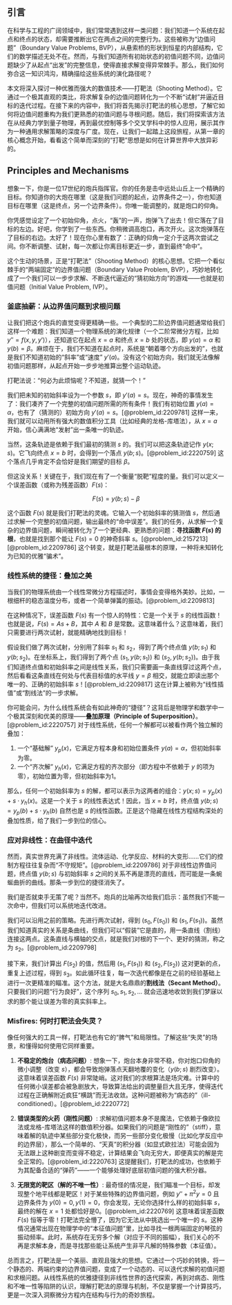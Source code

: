 ## 引言
在科学与工程的广阔领域中，我们常常遇到这样一类问题：我们知道一个系统在起点和终点的状态，却需要推断出它在两点之间的完整行为。这些被称为“边值问题”（Boundary Value Problems, BVP），从悬索桥的形状到恒星的内部结构，它们的数学描述无处不在。然而，与我们知道所有初始状态的初值问题不同，边值问题缺少了从起点“出发”的完整信息，使得直接求解变得异常棘手。那么，我们如何弥合这一知识鸿沟，精确描绘这些系统的演化路径呢？

本文将深入探讨一种优雅而强大的数值技术——打靶法（Shooting Method）。它通过一个极其直观的类比，将求解复杂的边值问题转化为一个不断“试射”并逼近目标的迭代过程。在接下来的内容中，我们将首先揭示打靶法的核心思想，了解它如何将边值问题重构为我们更熟悉的初值问题与寻根问题。随后，我们将探索该方法在从经典力学到量子物理，再到最优控制等多个交叉学科中的惊人应用，展示其作为一种通用求解策略的深度与广度。现在，让我们一起踏上这段旅程，从第一章的核心概念开始，看看这个简单而深刻的“打靶”思想是如何在计算世界中大放异彩的。

## Principles and Mechanisms

想象一下，你是一位17世纪的炮兵指挥官。你的任务是击中远处山丘上一个精确的目标。你知道你的大炮在哪里（这是我们问题的起点，边界条件之一），你也知道目标在哪里（这是终点，另一个边界条件）。你唯一能调整的，就是炮口的仰角。

你凭感觉设定了一个初始仰角，点火，“轰”的一声，炮弹飞了出去！但它落在了目标的左边。好吧，你学到了一些东西。你稍微调高炮口，再次开火。这次炮弹落在了目标的右边。太好了！现在你心里有数了：正确的仰角一定介于这两次尝试之间。你不断调整、试射，每一次都让你离目标更近一步，直到最终“命中”。

这个生动的场景，正是“打靶法”（Shooting Method）的核心思想。它把一个看似棘手的“两端固定”的边界值问题（Boundary Value Problem, BVP），巧妙地转化成了一个我们可以一步步求解、不断迭代逼近的“猜初始方向”的游戏——也就是初值问题（Initial Value Problem, IVP）。

### 釜底抽薪：从边界值问题到求根问题

让我们把这个炮兵的直觉变得更精确一些。一个典型的二阶边界值问题通常给我们这样一个难题：我们知道一个物理系统的演化规律（一个二阶常微分方程，比如 $y'' = f(x, y, y')$），还知道它在起点 $x=a$ 和终点 $x=b$ 处的状态，即 $y(a) = \alpha$ 和 $y(b) = \beta$。麻烦在于，我们不知道在起点时，系统是“朝着哪个方向出发的”，也就是我们不知道初始的“斜率”或“速度” $y'(a)$。没有这个初始方向，我们就无法像解初值问题那样，从起点开始一步步地推算出整个运动轨迹。

打靶法说：“何必为此烦恼呢？不知道，就猜一个！”

我们把未知的初始斜率设为一个参数 $s$，即 $y'(a) = s$。现在，神奇的事情发生了：我们凑齐了一个完整的初值问题所需的所有条件！我们有初始位置 $y(a) = \alpha$，也有了（猜测的）初始方向 $y'(a) = s$。[@problem_id:2209781] 这样一来，我们就可以动用所有强大的数值积分工具（比如经典的龙格-库塔法），从 $x=a$ 开始，信心满满地“发射”出一条唯一的轨迹。

当然，这条轨迹是依赖于我们最初的猜测 $s$ 的。我们可以把这条轨迹记作 $y(x; s)$。它飞向终点 $x=b$ 时，会得到一个落点 $y(b; s)$。[@problem_id:2220759] 这个落点几乎肯定不会恰好是我们期望的目标 $\beta$。

但这没关系！关键在于，我们现在有了一个衡量“脱靶”程度的量。我们可以定义一个误差函数（或称为残差函数）$F(s)$：

$$
F(s) = y(b; s) - \beta
$$

这个函数 $F(s)$ 就是我们打靶法的灵魂。它输入一个初始斜率的猜测值 $s$，然后通过求解一个完整的初值问题，输出最终的“命中误差”。我们的任务，从求解一个复杂的边界值问题，瞬间被转化为了一个更经典、更熟悉的问题：**寻找函数 $F(s)$ 的根**，也就是找到那个能让 $F(s) = 0$ 的神奇斜率 $s$。[@problem_id:2157213] [@problem_id:2209786] 这个转变，就是打靶法最根本的原理，一种将未知转化为已知的优雅“骗术”。

### 线性系统的捷径：叠加之美

当我们的物理系统由一个线性常微分方程描述时，事情会变得格外美妙。比如，一根细杆的稳态温度分布，或者一个简单弹簧的振动。[@problem_id:2209813]

在这种情况下，误差函数 $F(s)$ 有一个惊人的特性：它是一个关于 $s$ 的线性函数！也就是说，$F(s) = As + B$，其中 $A$ 和 $B$ 是常数。这意味着什么？这意味着，我们只需要进行两次试射，就能精确地找到目标！

假设我们做了两次试射，分别用了斜率 $s_1$ 和 $s_2$，得到了两个终点值 $y(b; s_1)$ 和 $y(b; s_2)$。在坐标系上，我们得到了两个点 $(s_1, y(b; s_1))$ 和 $(s_2, y(b; s_2))$。由于我们知道终点值和初始斜率之间是线性关系，我们只需要画一条直线穿过这两个点，然后看看这条直线在何处与代表目标值的水平线 $y=\beta$ 相交，就能立即读出那个唯一的、正确的初始斜率 $s$！[@problem_id:2209817] 这在计算上被称为“线性插值”或“割线法”的一步求解。

你可能会问，为什么线性系统会有如此神奇的“捷径”？这背后是物理学和数学中一个极其深刻和优美的原理——**叠加原理（Principle of Superposition）**。[@problem_id:2220757] 对于线性系统，任何一个解都可以被看作两个独立解的叠加：
1.  一个“基础解” $y_p(x)$，它满足方程本身和初始位置条件 $y(a)=\alpha$，但初始斜率为零。
2.  一个“齐次解” $y_h(x)$，它满足方程的齐次部分（即方程中不依赖于 $y$ 的项为零），初始位置为零，但初始斜率为1。

那么，任何一个初始斜率为 $s$ 的解，都可以表示为这两者的组合：$y(x; s) = y_p(x) + s \cdot y_h(x)$。这是一个关于 $s$ 的线性表达式！因此，当 $x=b$ 时，终点值 $y(b;s) = y_p(b) + s \cdot y_h(b)$ 自然也是 $s$ 的线性函数。正是这个隐藏在线性方程结构深处的叠加性质，给了我们一步到位的信心。

### 应对非线性：在曲径中迭代

然而，真实世界充满了非线性。流体运动、化学反应、材料的大变形……它们的控制方程往往复杂而“不守规矩”。[@problem_id:2209786] 对于非线性边界值问题，终点值 $y(b;s)$ 与初始斜率 $s$ 之间的关系不再是漂亮的直线，而可能是一条蜿蜒曲折的曲线。那条一步到位的捷径消失了。

我们是否就束手无策了呢？当然不。炮兵的比喻再次给我们启示：虽然我们不能一次命中，但我们可以系统地迭代改进。

我们可以沿用之前的策略。先进行两次试射，得到 $(s_0, F(s_0))$ 和 $(s_1, F(s_1))$。虽然我们知道真实的关系是条曲线，但我们可以“假装”它是直的，用一条直线（割线）连接这两点。这条直线与横轴的交点，就是我们对根的下一个、更好的猜测，称之为 $s_2$。[@problem_id:2209798]

接下来，我们计算出 $F(s_2)$ 的值，然后用 $(s_1, F(s_1))$ 和 $(s_2, F(s_2))$ 这对更新的点，重复上述过程，得到 $s_3$。如此循环往复，每一次迭代都像是在之前的经验基础上进行一次更精准的瞄准。这个方法，就是大名鼎鼎的**割线法（Secant Method）**。只要我们的问题“行为良好”，这个序列 $s_0, s_1, s_2, \ldots$ 就会迅速地收敛到我们梦寐以求的那个能让误差为零的真实斜率上。

### Misfires: 何时打靶法会失灵？

像任何强大的工具一样，打靶法也有它的“脾气”和局限性。了解这些“失灵”的场景，和懂得如何使用它同样重要。

1.  **不稳定的炮台（病态问题）**: 想象一下，炮台本身非常不稳，你对炮口仰角的微小调整（改变 $s$），都会导致炮弹落点天翻地覆的变化（$y(b;s)$ 剧烈改变）。这意味着误差函数 $F(s)$ 非常陡峭。这对我们的求根算法是场灾难。计算中的任何微小误差都会被急剧放大，导致算法给出的调整量巨大且无序，使得迭代过程在正确解附近疯狂“横跳”而无法收敛。这种问题被称为“病态的”（ill-conditioned）。[@problem_id:2220772]

2.  **错误类型的火药（刚性问题）**: 求解初值问题本身不是魔法，它依赖于像欧拉法或龙格-库塔法这样的数值积分器。如果我们的问题是“刚性的”（stiff），意味着解的轨迹中某些部分变化极快，而另一些部分变化极慢（比如化学反应中的边界层），那么一个简单的、“天真”的积分器（如显式欧拉法）可能会因为无法跟上这种剧变而变得不稳定，计算结果会飞向无穷大，即便真实的解是完全正常的。[@problem_id:2220763] 这提醒我们，打靶法的成功，也依赖于为其配备合适的“弹药”——一个能够处理好底层初值问题的强大积分器。

3.  **无限宽的靶区（解的不唯一性）**: 最奇怪的情况是，我们瞄准一个目标，却发现整个地平线都是靶区！对于某些特殊的边界值问题，例如 $y'' + \pi^2 y = 0$ 且边界条件为 $y(0)=0, y(1)=0$，你会发现，无论你选择什么样的初始斜率 $s$，最终的解在 $x=1$ 处都恰好是0。[@problem_id:2220769] 这意味着误差函数 $F(s)$ 恒等于零！打靶法完全懵了，因为它无法从中挑选出一个唯一的 $s$。这种情况通常出现在物理学中的“本征值问题”里，比如寻找一根两端固定的琴弦的振动频率。此时，系统存在无穷多个解（对应于不同的振幅），我们关心的不再是求解本身，而是寻找那些能让系统产生非平凡解的特殊参数（本征值）。

总而言之，打靶法是一个美丽、直观且强大的思想。它通过一个巧妙的转换，将一个静态的、两端约束的边界值问题，变成了一个动态的、可以迭代求解的初值问题和求根问题。从线性系统的优雅捷径到非线性世界的迭代探索，再到对病态、刚性和不唯一性等陷阱的认识，理解打靶法的原理与机制，不仅是掌握一个计算技巧，更是一次深入洞察微分方程内在结构与行为的奇妙旅程。